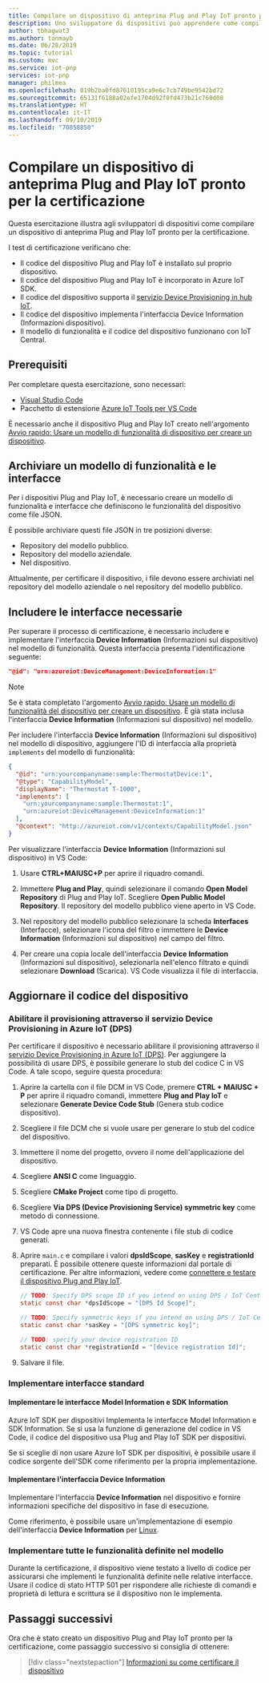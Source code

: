```yaml
---
title: Compilare un dispositivo di anteprima Plug and Play IoT pronto per la certificazione | Microsoft Docs
description: Uno sviluppatore di dispositivi può apprendere come compilare un dispositivo di anteprima Plug and Play IoT pronto per la certificazione.
author: tbhagwat3
ms.author: tanmayb
ms.date: 06/28/2019
ms.topic: tutorial
ms.custom: mvc
ms.service: iot-pnp
services: iot-pnp
manager: philmea
ms.openlocfilehash: 019b2ba0fd87610195ca9e6c7cb749be9542bd72
ms.sourcegitcommit: 65131f6188a02efe1704d92f0fd473b21c760d08
ms.translationtype: HT
ms.contentlocale: it-IT
ms.lasthandoff: 09/10/2019
ms.locfileid: "70858850"
---
```

# <a name="build-an-iot-plug-and-play-preview-device-thats-ready-for-certification"></a>Compilare un dispositivo di anteprima Plug and Play IoT pronto per la certificazione

Questa esercitazione illustra agli sviluppatori di dispositivi come compilare un dispositivo di anteprima Plug and Play IoT pronto per la certificazione.

I test di certificazione verificano che:

- Il codice del dispositivo Plug and Play IoT è installato sul proprio dispositivo.
- Il codice del dispositivo Plug and Play IoT è incorporato in Azure IoT SDK.
- Il codice del dispositivo supporta il [servizio Device Provisioning in hub IoT](../iot-dps/about-iot-dps.md).
- Il codice del dispositivo implementa l'interfaccia Device Information (Informazioni dispositivo).
- Il modello di funzionalità e il codice del dispositivo funzionano con IoT Central.

## <a name="prerequisites"></a>Prerequisiti

Per completare questa esercitazione, sono necessari:

- [Visual Studio Code](https://code.visualstudio.com/download)
- Pacchetto di estensione [Azure IoT Tools per VS Code](https://marketplace.visualstudio.com/items?itemName=vsciot-vscode.azure-iot-tools)

È necessario anche il dispositivo Plug and Play IoT creato nell'argomento [Avvio rapido: Usare un modello di funzionalità di dispositivo per creare un dispositivo](quickstart-create-pnp-device.md).

## <a name="store-a-capability-model-and-interfaces"></a>Archiviare un modello di funzionalità e le interfacce

Per i dispositivi Plug and Play IoT, è necessario creare un modello di funzionalità e interfacce che definiscono le funzionalità del dispositivo come file JSON.

È possibile archiviare questi file JSON in tre posizioni diverse:

- Repository del modello pubblico.
- Repository del modello aziendale.
- Nel dispositivo.

Attualmente, per certificare il dispositivo, i file devono essere archiviati nel repository del modello aziendale o nel repository del modello pubblico.

## <a name="include-the-required-interfaces"></a>Includere le interfacce necessarie

Per superare il processo di certificazione, è necessario includere e implementare l'interfaccia **Device Information** (Informazioni sul dispositivo) nel modello di funzionalità. Questa interfaccia presenta l'identificazione seguente:

```json
"@id": "urn:azureiot:DeviceManagement:DeviceInformation:1"
```

> [!NOTE]
> Se è stata completato l'argomento [Avvio rapido: Usare un modello di funzionalità del dispositivo per creare un dispositivo](quickstart-create-pnp-device.md). È già stata inclusa l'interfaccia **Device Information** (Informazioni sul dispositivo) nel modello.

Per includere l'interfaccia **Device Information** (Informazioni sul dispositivo) nel modello di dispositivo, aggiungere l'ID di interfaccia alla proprietà `implements` del modello di funzionalità:

```json
{
  "@id": "urn:yourcompanyname:sample:ThermostatDevice:1",
  "@type": "CapabilityModel",
  "displayName": "Thermostat T-1000",
  "implements": [
    "urn:yourcompanyname:sample:Thermostat:1",
    "urn:azureiot:DeviceManagement:DeviceInformation:1"
  ],
  "@context": "http://azureiot.com/v1/contexts/CapabilityModel.json"
}
```

Per visualizzare l'interfaccia **Device Information** (Informazioni sul dispositivo) in VS Code:

1. Usare **CTRL+MAIUSC+P** per aprire il riquadro comandi.

1. Immettere **Plug and Play**, quindi selezionare il comando **Open Model Repository** di Plug and Play IoT. Scegliere **Open Public Model Repository**. Il repository del modello pubblico viene aperto in VS Code.

1. Nel repository del modello pubblico selezionare la scheda **Interfaces** (Interfacce), selezionare l'icona del filtro e immettere le **Device Information** (Informazioni sul dispositivo) nel campo del filtro.

1. Per creare una copia locale dell'interfaccia **Device Information** (Informazioni sul dispositivo), selezionarla nell'elenco filtrato e quindi selezionare **Download** (Scarica). VS Code visualizza il file di interfaccia.

## <a name="update-device-code"></a>Aggiornare il codice del dispositivo

### <a name="enable-device-provisioning-through-the-azure-iot-device-provisioning-service-dps"></a>Abilitare il provisioning attraverso il servizio Device Provisioning in Azure IoT (DPS)

Per certificare il dispositivo è necessario abilitare il provisioning attraverso il [servizio Device Provisioning in Azure IoT (DPS)](https://docs.microsoft.com/azure/iot-dps/about-iot-dps). Per aggiungere la possibilità di usare DPS, è possibile generare lo stub del codice C in VS Code. A tale scopo, seguire questa procedura:

1. Aprire la cartella con il file DCM in VS Code, premere **CTRL + MAIUSC + P** per aprire il riquadro comandi, immettere **Plug and Play IoT** e selezionare **Generate Device Code Stub** (Genera stub codice dispositivo).

1. Scegliere il file DCM che si vuole usare per generare lo stub del codice del dispositivo.

1. Immettere il nome del progetto, ovvero il nome dell'applicazione del dispositivo.

1. Scegliere **ANSI C** come linguaggio.

1. Scegliere **CMake Project** come tipo di progetto.

1. Scegliere **Via DPS (Device Provisioning Service) symmetric key** come metodo di connessione.

1. VS Code apre una nuova finestra contenente i file stub di codice generati.

1. Aprire `main.c` e compilare i valori **dpsIdScope**, **sasKey** e **registrationId** preparati. È possibile ottenere queste informazioni dal portale di certificazione. Per altre informazioni, vedere come [connettere e testare il dispositivo Plug and Play IoT](tutorial-certification-test.md#connect-and-discover-interfaces).

    ```c
    // TODO: Specify DPS scope ID if you intend on using DPS / IoT Central.
    static const char *dpsIdScope = "[DPS Id Scope]";
    
    // TODO: Specify symmetric keys if you intend on using DPS / IoT Central and symmetric key based auth.
    static const char *sasKey = "[DPS symmetric key]";
    
    // TODO: specify your device registration ID
    static const char *registrationId = "[device registration Id]";
    ```

1. Salvare il file.

### <a name="implement-standard-interfaces"></a>Implementare interfacce standard

#### <a name="implement-the-model-information-and-sdk-information-interfaces"></a>Implementare le interfacce Model Information e SDK Information

Azure IoT SDK per dispositivi Implementa le interfacce Model Information e SDK Information. Se si usa la funzione di generazione del codice in VS Code, il codice del dispositivo usa Plug and Play IoT SDK per dispositivi.

Se si sceglie di non usare Azure IoT SDK per dispositivi, è possibile usare il codice sorgente dell'SDK come riferimento per la propria implementazione.

#### <a name="implement-the-device-information-interface"></a>Implementare l'interfaccia Device Information

Implementare l'interfaccia **Device Information** nel dispositivo e fornire informazioni specifiche del dispositivo in fase di esecuzione.

Come riferimento, è possibile usare un'implementazione di esempio dell'interfaccia **Device Information** per [Linux](https://github.com/Azure/azure-iot-sdk-c/tree/public-preview).

### <a name="implement-all-the-capabilities-defined-in-your-model"></a>Implementare tutte le funzionalità definite nel modello

Durante la certificazione, il dispositivo viene testato a livello di codice per assicurarsi che implementi le funzionalità definite nelle relative interfacce. Usare il codice di stato HTTP 501 per rispondere alle richieste di comandi e proprietà di lettura e scrittura se il dispositivo non le implementa.

## <a name="next-steps"></a>Passaggi successivi

Ora che è stato creato un dispositivo Plug and Play IoT pronto per la certificazione, come passaggio successivo si consiglia di ottenere:

> [!div class="nextstepaction"]
> [Informazioni su come certificare il dispositivo](tutorial-certification-test.md)
